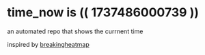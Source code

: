 # time_now is (( 1737486000739 ))

an automated repo that shows the currnent time

inspired by [breakingheatmap](https://github.com/breakingheatmap/breakingheatmap)
